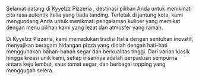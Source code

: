 Selamat datang di Kyyelzz Pizzería , destinasi pilihan Anda untuk menikmati cita rasa autentik Italia yang tiada tanding. Terletak di jantung kota, kami mengundang Anda untuk menikmati pengalaman kuliner yang memikat dengan menu pilihan kami yang lezat dan atmosfer yang ramah.

Di Kyyelzz Pizzería, kami memadukan tradisi Italia dengan sentuhan inovatif, menyajikan beragam hidangan pizza yang diolah dengan hati-hati menggunakan bahan-bahan segar dan berkualitas tinggi. Dari varian klasik hingga kreasi unik kami, setiap irisannya adalah perpaduan sempurna antara keju lembut, saus tomat segar, dan berbagai topping yang menggugah selera.
